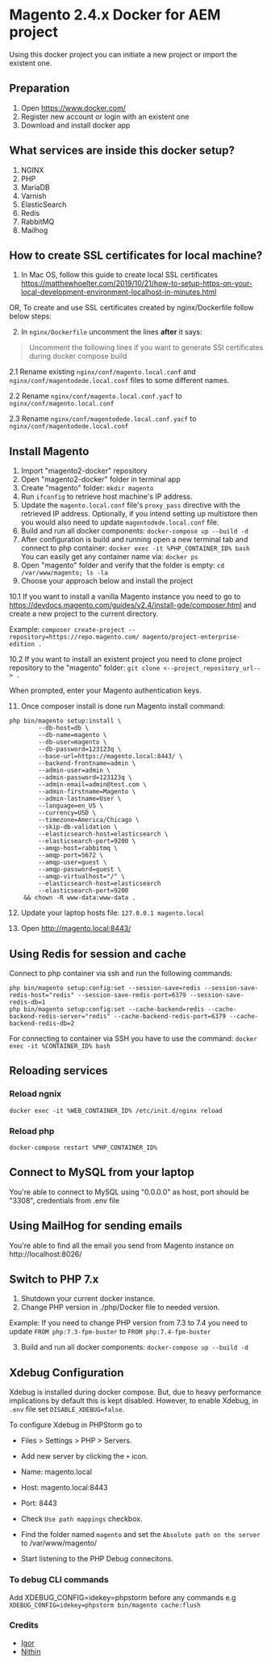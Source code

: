 # Magento 2.4.x Docker for AEM project

Using this docker project you can initiate a new project or import the existent one.

## Preparation
1. Open https://www.docker.com/
2. Register new account or login with an existent one
3. Download and install docker app

## What services are inside this docker setup?
1. NGINX
2. PHP
3. MariaDB
4. Varnish
5. ElasticSearch
6. Redis
7. RabbitMQ
8. Mailhog

## How to create SSL certificates for local machine?
1. In Mac OS, follow this guide to create local SSL certificates
   https://matthewhoelter.com/2019/10/21/how-to-setup-https-on-your-local-development-environment-localhost-in-minutes.html

OR, To create and use SSL certificates created by nginx/Dockerfile 
follow below steps:

2. In `nginx/Dockerfile` uncomment the lines **after** it says:
> Uncomment the following lines if you want to generate SSl certificates during docker compose build

2.1 Rename existing `nginx/conf/magento.local.conf` and
`nginx/conf/magentodede.local.conf` files to some different names.

2.2 Rename `nginx/conf/magento.local.conf.yacf` to `nginx/conf/magento.local.conf`

2.3 Rename `nginx/conf/magentodede.local.conf.yacf` to `nginx/conf/magentodede.local.conf`


## Install Magento
1. Import "magento2-docker" repository
2. Open "magento2-docker" folder in terminal app
3. Create "magento" folder:
   `mkdir magento`
4. Run `ifconfig` to retrieve host machine's IP address.
5. Update the `magento.local.conf` file's `proxy_pass` directive with the retrieved
   IP address. Optionally, if you intend setting up multistore then you would
   also need to update `magentodede.local.conf` file.
6. Build and run all docker components:
   `docker-compose up --build -d`
7. After configuration is build and running open a new terminal tab and connect to php container:
   `docker exec -it %PHP_CONTAINER_ID% bash`
   You can easily get any container name via:
   `docker ps`
8. Open "magento" folder and verify that the folder is empty:
   `cd /var/www/magento; ls -la`
9. Choose your approach below and install the project

10.1 If you want to install a vanilla Magento instance you need to go to https://devdocs.magento.com/guides/v2.4/install-gde/composer.html
and create a new project to the current directory.

Example:
`composer create-project --repository=https://repo.magento.com/ magento/project-enterprise-edition .`

10.2 If you want to install an existent project you need to clone project repository to the "magento" folder:
`git clone <--project_repository_url--> .`

When prompted, enter your Magento authentication keys.

11. Once composer install is done run Magento install command:
```shell
php bin/magento setup:install \
        --db-host=db \
        --db-name=magento \
        --db-user=magento \
        --db-password=123123q \
        --base-url=https://magento.local:8443/ \
        --backend-frontname=admin \
        --admin-user=admin \
        --admin-password=123123q \
        --admin-email=admin@test.com \
        --admin-firstname=Magento \
        --admin-lastname=User \
        --language=en_US \
        --currency=USD \
        --timezone=America/Chicago \
        --skip-db-validation \
        --elasticsearch-host=elasticsearch \
        --elasticsearch-port=9200 \
        --amqp-host=rabbitmq \
        --amqp-port=5672 \
        --amqp-user=guest \
        --amqp-password=guest \
        --amqp-virtualhost="/" \
        --elasticsearch-host=elasticsearch 
        --elasticsearch-port=9200
    && chown -R www-data:www-data .
```

12. Update your laptop hosts file: `127.0.0.1 magento.local`

13. Open http://magento.local:8443/

## Using Redis for session and cache
Connect to php container via ssh and run the following commands:
```shell
php bin/magento setup:config:set --session-save=redis --session-save-redis-host="redis" --session-save-redis-port=6379 --session-save-redis-db=1
php bin/magento setup:config:set --cache-backend=redis --cache-backend-redis-server="redis" --cache-backend-redis-port=6379 --cache-backend-redis-db=2
```

For connecting to container via SSH you have to use the command:
`docker exec -it %CONTAINER_ID% bash`

## Reloading services

### Reload ngnix
```
docker exec -it %WEB_CONTAINER_ID% /etc/init.d/nginx reload
```

### Reload php
```
docker-compose restart %PHP_CONTAINER_ID%
```

## Connect to MySQL from your laptop
You're able to connect to MySQL using "0.0.0.0" as host, port should be
"3308", credentials from .env file

## Using MailHog for sending emails
You're able to find all the email you send from Magento instance on http://localhost:8026/

## Switch to PHP 7.x
1. Shutdown your current docker instance.
2. Change PHP version in ./php/Docker file to needed version.

Example:
If you need to change PHP version from 7.3 to 7.4 you need to update
`FROM php:7.3-fpm-buster` to `FROM php:7.4-fpm-buster`

3. Build and run all docker components:
   `docker-compose up --build -d`

## Xdebug Configuration
Xdebug is installed during docker compose. But, due to heavy performance
implications by default this is kept disabled.
However, to enable Xdebug, in `.env` file set `DISABLE_XDEBUG=false`.

To configure Xdebug in PHPStorm go to 
- Files > Settings > PHP > Servers.
- Add new server by clicking the `+` icon.
- Name: magento.local
- Host: magento.local:8443
- Port: 8443

- Check `Use path mappings` checkbox.
- Find the folder named `magento` and set the `Absolute path on the server` 
  to /var/www/magento/

- Start listening to the PHP Debug connecitons.

### To debug CLI commands
Add XDEBUG_CONFIG=idekey=phpstorm before any commands 
e.g `XDEBUG_CONFIG=idekey=phpstorm bin/magento cache:flush`

### Credits
- [Igor](https://github.com/isydorenko)
- [Nithin](https://github.com/nithincninan/)
